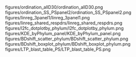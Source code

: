 figures/ordination_allD30/ordination_allD30.png
figures/ordination_SS_PSpanel2/ordination_SS_PSpanel2.png
figures/linreg_3panel1/linreg_3panel1.png
figures/linreg_shared_respdrs/linreg_shared_respdrs.png
figures/l2fc_dotplotby_phylum/l2fc_dotplotby_phylum.png
figures/KDE_byPhylum_panel/KDE_byPhylum_panel.png
figures/BDshift_scatter_phylum/BDshift_scatter_phylum.png
figures/BDshift_boxplot_phylum/BDshift_boxplot_phylum.png
figures/LTP_blast_table_PS/LTP_blast_table_PS.png